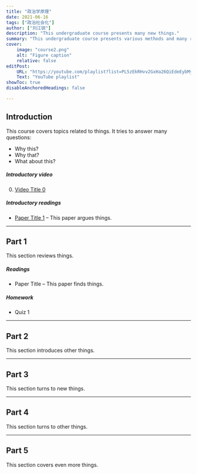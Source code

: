 ```yaml
---
title: "政治学原理" 
date: 2021-06-16
tags: ["政治社会化"]
author: ["刘江锐"]
description: "This undergraduate course presents many new things." 
summary: "This undergraduate course presents various methods and many results." 
cover:
    image: "course2.png"
    alt: "Figure caption"
    relative: false
editPost:
    URL: "https://youtube.com/playlist?list=PL5zEkRHvv2GxHa26QiEdeEybMy0UbdjmW"
    Text: "YouTube playlist"
showToc: true
disableAnchoredHeadings: false

---
```


## Introduction

This course covers topics related to things. It tries to answer many questions: 

+ Why this? 
+ Why that? 
+ What about this? 

##### Introductory video

0. [Video Title 0](https://youtu.be/nSbrF_ZWE_M)

##### Introductory readings

+ [Paper Title 1](https://doi.org/10.1093/oep/gpab021) – This paper argues things.

---

## Part 1

This section reviews things.

##### Readings

+ Paper Title – This paper finds things.

##### Homework

+  Quiz 1

---

## Part 2

This section introduces other things. 

---

## Part 3

This section turns to new things.

---

## Part 4

This section turns to other things.

---

## Part 5

This section covers even more things.